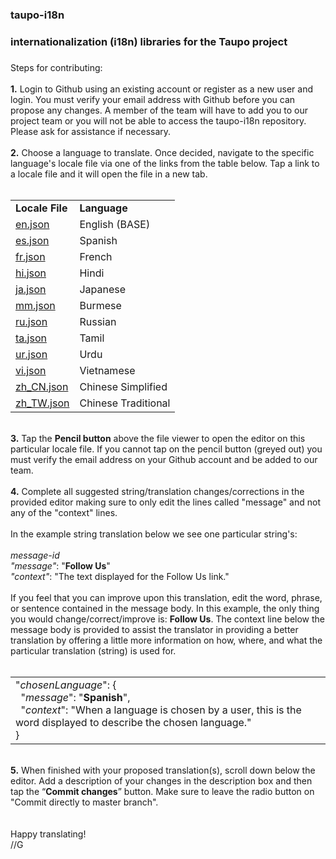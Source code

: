 ### taupo-i18n
### internationalization (i18n) libraries for the Taupo project
###
Steps for contributing:<br>
<br>
<b>1.</b> Login to Github using an existing account or register as a new user and login. You must verify your email address with Github before you can propose any changes. A member of the team will have to add you to our project team or you will not be able to access the taupo-i18n repository. Please ask for assistance if necessary.<br>
<br>
<b>2.</b> Choose a language to translate. Once decided, navigate to the specific language's locale file via one of the links from the table below. Tap a link to a locale file and it will open the file in a new tab.<br>
<br>
<table>
<tr><td><b>Locale File</b></td><td><b>Language</b></td></tr>
<tr><td><a href="https://github.com/LostPersonFinder/taupo-i18n/blob/master/en.json" target="_blank">en.json</a></td><td>English (BASE)</td></tr>
<tr><td><a href="https://github.com/LostPersonFinder/taupo-i18n/blob/master/es.json" target="_blank">es.json</a></td><td>Spanish</td></tr>
<tr><td><a href="https://github.com/LostPersonFinder/taupo-i18n/blob/master/fr.json" target="_blank">fr.json</a></td><td>French</td></tr>
<tr><td><a href="https://github.com/LostPersonFinder/taupo-i18n/blob/master/hi.json" target="_blank">hi.json</a></td><td>Hindi</td></tr>
<tr><td><a href="https://github.com/LostPersonFinder/taupo-i18n/blob/master/ja.json" target="_blank">ja.json</a></td><td>Japanese</td></tr>
<tr><td><a href="https://github.com/LostPersonFinder/taupo-i18n/blob/master/mm.json" target="_blank">mm.json</a></td><td>Burmese</td></tr>
<tr><td><a href="https://github.com/LostPersonFinder/taupo-i18n/blob/master/ru.json" target="_blank">ru.json</a></td><td>Russian</td></tr>
<tr><td><a href="https://github.com/LostPersonFinder/taupo-i18n/blob/master/ta.json" target="_blank">ta.json</a></td><td>Tamil</td></tr>
<tr><td><a href="https://github.com/LostPersonFinder/taupo-i18n/blob/master/ur.json" target="_blank">ur.json</a></td><td>Urdu</td></tr>
<tr><td><a href="https://github.com/LostPersonFinder/taupo-i18n/blob/master/vi.json" target="_blank">vi.json</a></td><td>Vietnamese</td></tr>
<tr><td><a href="https://github.com/LostPersonFinder/taupo-i18n/blob/master/zh_CN.json" target="_blank">zh_CN.json</a></td><td>Chinese Simplified</td></tr>
<tr><td><a href="https://github.com/LostPersonFinder/taupo-i18n/blob/master/zh_TW.json" target="_blank">zh_TW.json</a></td><td>Chinese Traditional</td></tr>
</table>
<br>
<b>3.</b> Tap the <b>Pencil button</b> above the file viewer to open the editor on this particular locale file. If you cannot tap on the pencil button (greyed out) you must verify the email address on your Github account and be added to our team.<br>
<br>
<b>4.</b> Complete all suggested string/translation changes/corrections in the provided editor making sure to only edit the lines called "message" and not any of the "context" lines.<br>
<br>
In the example string translation below we see one particular string's:<br>
<br>
<i>message-id</i><br>
<i>"message"</i>: "<b>Follow Us</b>"<br>
<i>"context"</i>: "The text displayed for the Follow Us link."<br>
<br>
If you feel that you can improve upon this translation, edit the word, phrase, or sentence contained in the message body. In this example, the only thing you would change/correct/improve is: <b>Follow Us</b>. The context line below the message body is provided to assist the translator in providing a better translation by offering a little more information on how, where, and what the particular translation (string) is used for.<br>
<br>
<table><tr><td>
"<i>chosenLanguage</i>": {<br>
&nbsp;&nbsp;"<i>message</i>": "<b>Spanish</b>",<br>
&nbsp;&nbsp;"<i>context</i>": "When a language is chosen by a user, this is the word displayed to describe the chosen language."<br>
}</td></tr></table>
<br>
<b>5.</b> When finished with your proposed translation(s), scroll down below the editor. Add a description of your changes in the description box and then tap the “<b>Commit changes</b>” button. Make sure to leave the radio button on "Commit directly to master branch".<br> 
<br>
<br>
Happy translating!<br>
//G